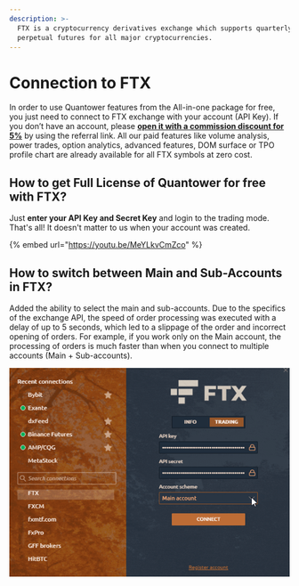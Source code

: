 ```yaml
---
description: >-
  FTX is a cryptocurrency derivatives exchange which supports quarterly and
  perpetual futures for all major cryptocurrencies.
---
```


# Connection to FTX

In order to use Quantower features from the All-in-one package for free, you just need to connect to FTX exchange with your account \(API Key\). If you don’t have an account, please [**open it with a commission discount for 5%**](https://ftx.com/#a=quantower) by using the referral link. All our paid features like volume analysis, power trades, option analytics, advanced features, DOM surface or TPO profile chart are already available for all FTX symbols at zero cost.

## How to get Full License of Quantower for free with FTX?

Just **enter your API Key and Secret Key** and login to the trading mode. That's all! It doesn't matter to us when your account was created.

{% embed url="https://youtu.be/MeYLkvCmZco" %}

## **How to switch between Main and Sub-Accounts in FTX?**

Added the ability to select the main and sub-accounts. Due to the specifics of the exchange API, the speed of order processing was executed with a delay of up to 5 seconds, which led to a slippage of the order and incorrect opening of orders. For example, if you work only on the Main account, the processing of orders is much faster than when you connect to multiple accounts \(Main + Sub-accounts\).

![](../.gitbook/assets/ftx-accounts.gif)

